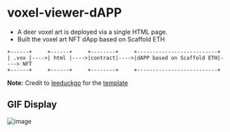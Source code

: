 # voxel-viewer-dAPP

- A deer voxel art is deployed via a single HTML page.
- Built the voxel art NFT dApp based on Scaffold ETH

```
+------+     +------+     +--------+     +--------------------------+
| .vox |---->| html |---->|contract|---->|dAPP based on Scaffold ETH|----> NFT
+------+     +------+     +--------+     +--------------------------+
```

**Note:** Credit to [leeduckgo](https://github.com/leeduckgo) for the [template](https://github.com/WeLightProject/voxel-viewer-page)

## GIF Display

![image](https://user-images.githubusercontent.com/75382121/161408888-4476842f-74bf-418b-a5c3-c5b2ae8eb7c3.png)



